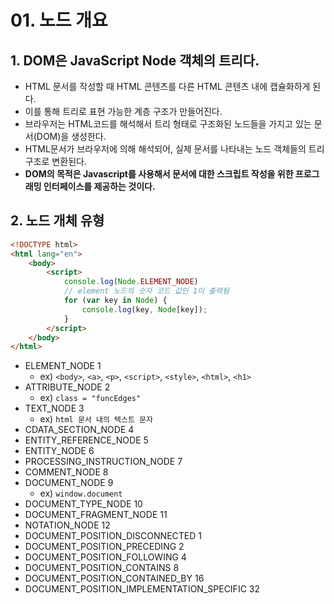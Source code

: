 # 01. 노드 개요

## 1. DOM은 JavaScript Node 객체의 트리다.

-   HTML 문서를 작성할 때 HTML 콘텐츠를 다른 HTML 콘텐츠 내에 캡슐화하게 된다.
-   이를 통해 트리로 표현 가능한 계층 구조가 만들어진다.
-   브라우저는 HTML코드를 해석해서 트리 형태로 구조화된 노드들을 가지고 있는 문서(DOM)을 생성한다.
-   HTML문서가 브라우저에 의해 해석되어, 실제 문서를 나타내는 노드 객체들의 트리 구조로 변환된다.
-   **DOM의 목적은 Javascript를 사용해서 문서에 대한 스크립트 작성을 위한 프로그래밍 인터페이스를 제공하는 것이다.**

## 2. 노드 개체 유형

```html
<!DOCTYPE html>
<html lang="en">
    <body>
        <script>
            console.log(Node.ELEMENT_NODE)
            // element 노드의 숫자 코드 값인 1이 출력됨
            for (var key in Node) {
                console.log(key, Node[key]);
            }
        </script>
    </body>
</html>
```
- ELEMENT_NODE 1
  - ex) `<body>`, `<a>`, `<p>`, `<script>`, `<style>`, `<html>`, `<h1>`
- ATTRIBUTE_NODE 2
  - ex) `class = "funcEdges"`
- TEXT_NODE 3
  - ex) `html 문서 내의 텍스트 문자`
- CDATA_SECTION_NODE 4
- ENTITY_REFERENCE_NODE 5
- ENTITY_NODE 6
- PROCESSING_INSTRUCTION_NODE 7
- COMMENT_NODE 8
- DOCUMENT_NODE 9
  - ex) `window.document`
- DOCUMENT_TYPE_NODE 10
- DOCUMENT_FRAGMENT_NODE 11
- NOTATION_NODE 12
- DOCUMENT_POSITION_DISCONNECTED 1
- DOCUMENT_POSITION_PRECEDING 2
- DOCUMENT_POSITION_FOLLOWING 4
- DOCUMENT_POSITION_CONTAINS 8
- DOCUMENT_POSITION_CONTAINED_BY 16
- DOCUMENT_POSITION_IMPLEMENTATION_SPECIFIC 32

